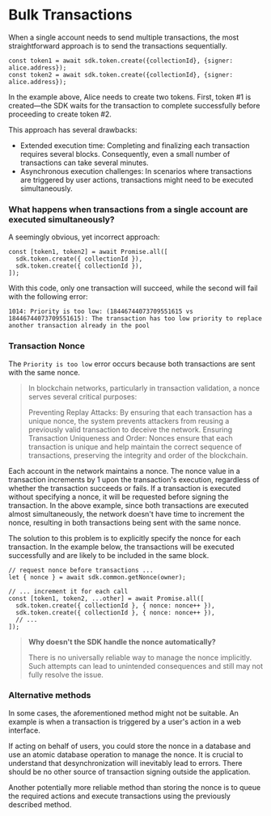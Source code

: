 # Bulk Transactions

When a single account needs to send multiple transactions, the most straightforward approach is to send the transactions sequentially.

```ts:no-line-numbers
const token1 = await sdk.token.create({collectionId}, {signer: alice.address});
const token2 = await sdk.token.create({collectionId}, {signer: alice.address});
```

In the example above, Alice needs to create two tokens. First, token #1 is created—the SDK waits for the transaction to complete successfully before proceeding to create token #2.

This approach has several drawbacks:

- Extended execution time: Completing and finalizing each transaction requires several blocks. Consequently, even a small number of transactions can take several minutes.
- Asynchronous execution challenges: In scenarios where transactions are triggered by user actions, transactions might need to be executed simultaneously.

### What happens when transactions from a single account are executed simultaneously?

A seemingly obvious, yet incorrect approach:

```ts:no-line-numbers
const [token1, token2] = await Promise.all([
  sdk.token.create({ collectionId }),
  sdk.token.create({ collectionId }),
]);
```

With this code, only one transaction will succeed, while the second will fail with the following error:

```sh:no-line-numbers
1014: Priority is too low: (18446744073709551615 vs 18446744073709551615): The transaction has too low priority to replace another transaction already in the pool
```

### Transaction Nonce

The `Priority is too low` error occurs because both transactions are sent with the same nonce.

> In blockchain networks, particularly in transaction validation, a nonce serves several critical purposes:
>
> Preventing Replay Attacks: By ensuring that each transaction has a unique nonce, the system prevents attackers from reusing a previously valid transaction to deceive the network.
> Ensuring Transaction Uniqueness and Order: Nonces ensure that each transaction is unique and help maintain the correct sequence of transactions, preserving the integrity and order of the blockchain.

Each account in the network maintains a nonce. The nonce value in a transaction increments by 1 upon the transaction's execution, regardless of whether the transaction succeeds or fails. If a transaction is executed without specifying a nonce, it will be requested before signing the transaction. In the above example, since both transactions are executed almost simultaneously, the network doesn't have time to increment the nonce, resulting in both transactions being sent with the same nonce.

The solution to this problem is to explicitly specify the nonce for each transaction. In the example below, the transactions will be executed successfully and are likely to be included in the same block.

```ts:no-line-numbers
// request nonce before transactions ...
let { nonce } = await sdk.common.getNonce(owner);

// ... increment it for each call
const [token1, token2, ...other] = await Promise.all([
  sdk.token.create({ collectionId }, { nonce: nonce++ }),
  sdk.token.create({ collectionId }, { nonce: nonce++ }),
  // ...
]);
```

> **Why doesn't the SDK handle the nonce automatically?**
> 
> There is no universally reliable way to manage the nonce implicitly. Such attempts can lead to unintended consequences and still may not fully resolve the issue.


### Alternative methods

In some cases, the aforementioned method might not be suitable. An example is when a transaction is triggered by a user's action in a web interface.

If acting on behalf of users, you could store the nonce in a database and use an atomic database operation to manage the nonce. It is crucial to understand that desynchronization will inevitably lead to errors. There should be no other source of transaction signing outside the application.

Another potentially more reliable method than storing the nonce is to queue the required actions and execute transactions using the previously described method.

<!-- TODO: ### Transactions batching
 -->